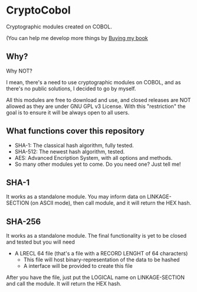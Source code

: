 # CryptoCobol
Cryptographic modules created on COBOL.

(You can help me develop more things by [Buying my book](https://www.amazon.es/dp/B0CWDW9HB6)

## Why?
Why NOT?

I mean, there's a need to use cryptographic modules on COBOL, and as there's no public solutions, I decided to go by myself.

All this modules are free to download and use, and closed releases are NOT allowed as they are under GNU GPL v3 License. With this "restriction" the goal is to ensure it will be always open to all users.


## What functions cover this repository
 * SHA-1: The classical hash algorithm, fully tested.
 * SHA-512: The newest hash algorithm, tested.
 * AES: Advanced Encription System, with all options and methods.
 * So many other modules yet to come. Do you need one? Just tell me!


## SHA-1
It works as a standalone module. You may inform data on LINKAGE-SECTION (on ASCII mode), then call module, and it will return the HEX hash.


## SHA-256
It works as a standalone module. The final functionality is yet to be closed and tested but you will need

 * A LRECL 64 file (that's a file with a RECORD LENGHT of 64 characters)
   * This file will host binary-representation of the data to be hashed
   * A interface will be provided to create this file

After you have the file, just put the LOGICAL name on LINKAGE-SECTION and call the module. It will return the HEX hash.
